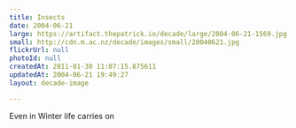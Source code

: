 ```yaml
---
title: Insects
date: 2004-06-21
large: https://artifact.thepatrick.io/decade/large/2004-06-21-1569.jpg
small: http://cdn.m.ac.nz/decade/images/small/20040621.jpg
flickrUrl: null
photoId: null
createdAt: 2011-01-30 11:07:15.875611
updatedAt: 2004-06-21 19:49:27
layout: decade-image

---
```

Even in Winter life carries on
